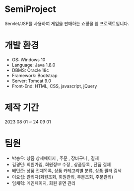 # SemiProject
Servlet/JSP를 사용하여 게임을 판매하는 쇼핑몰 웹 프로젝트입니다.

# 개발 환경
<ul>
<li>OS: Windows 10</li>
<li>Language: Java 1.8.0</li>
<li>DBMS: Oracle 18c</li>
<li>Framework: Bootstrap</li>
<li>Server: Tomcat 9.0</li>
<li>Front-End: HTML, CSS, javascript, jQuery</li>
</ul>


# 제작 기간
2023 08 01 ~ 24 09 01

# 팀원
<ul>
<li>박승우: 상품 상세페이지 , 주문 , 장바구니 , 결제 </li>
<li>김경민: 회원가입, 회원정보 수정 , 상품등록 , 단품 결제 </li>
<li>배민준: 상품 전체목록, 상품 카테고리별 분류, 상품 필터 검색</li>
<li>이요섭: 관리자(회원조회, 회원관리, 주문조회, 주문관리) </li>
<li>임채혁: 메인페이지, 회원 휴면 관리</li>  
</ul>
